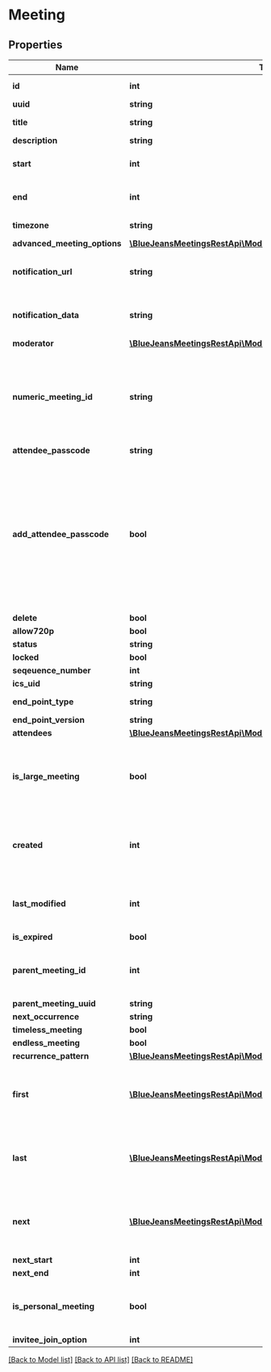 # Meeting

## Properties
Name | Type | Description | Notes
------------ | ------------- | ------------- | -------------
**id** | **int** | Unique identifier for meeting. | [optional] 
**uuid** | **string** |  | [optional] 
**title** | **string** |  | [default to 'My Test Meeting']
**description** | **string** |  | [optional] 
**start** | **int** | A [UNIX Timestamp](https://currentmillis.com/) in milliseconds | 
**end** | **int** | A [UNIX Timestamp](https://currentmillis.com/) in milliseconds | 
**timezone** | **string** |  | [optional] [default to 'America/New_York']
**advanced_meeting_options** | [**\BlueJeansMeetingsRestApi\Model\MeetingAdvancedMeetingOptions**](MeetingAdvancedMeetingOptions.md) |  | [optional] 
**notification_url** | **string** | this property is not used in the BlueJeans Meetings product | [optional] 
**notification_data** | **string** | this property is not used in the BlueJeans Meetings product | [optional] 
**moderator** | [**\BlueJeansMeetingsRestApi\Model\MeetingModerator**](MeetingModerator.md) |  | [optional] 
**numeric_meeting_id** | **string** | The meeting ID that participants will see and use to join the conference. When joining via phone, this is the code they enter via DTMF to join. | [optional] 
**attendee_passcode** | **string** |  | [optional] 
**add_attendee_passcode** | **bool** | Indicate if you want the attendees to be forced to enter a passcode on entry for extra security. The passcode will be randomly generated at schedule and will be returned in attendeePasscode property of the meeting. | [optional] 
**delete** | **bool** |  | [optional] 
**allow720p** | **bool** |  | [optional] 
**status** | **string** |  | [optional] 
**locked** | **bool** |  | [optional] 
**seqeuence_number** | **int** |  | [optional] 
**ics_uid** | **string** |  | [optional] 
**end_point_type** | **string** |  | [default to 'WEB_APP']
**end_point_version** | **string** |  | [default to '2.10']
**attendees** | [**\BlueJeansMeetingsRestApi\Model\Attendee[]**](Attendee.md) |  | [optional] 
**is_large_meeting** | **bool** | If true, the meeting is assumed to be large and thus no announcement will be made when a participant joins. | [optional] 
**created** | **int** | This is the epoch-based time (in milliseconds) when the meeting was initially created. | [optional] 
**last_modified** | **int** | This is the epoch-based time (in milliseconds) when the meeting was last changed. | [optional] 
**is_expired** | **bool** |  | [optional] 
**parent_meeting_id** | **int** | This field contains the Meeting Id of the first meeting in a recurrence chain of meetings. | [optional] 
**parent_meeting_uuid** | **string** |  | [optional] 
**next_occurrence** | **string** |  | [optional] 
**timeless_meeting** | **bool** |  | [optional] 
**endless_meeting** | **bool** |  | [optional] 
**recurrence_pattern** | [**\BlueJeansMeetingsRestApi\Model\MeetingRecurrencePattern**](MeetingRecurrencePattern.md) |  | [optional] 
**first** | [**\BlueJeansMeetingsRestApi\Model\StartEnd**](StartEnd.md) | Starting and ending times of the first meeting in a chain of recurring meetings. | [optional] 
**last** | [**\BlueJeansMeetingsRestApi\Model\StartEnd**](StartEnd.md) | Starting and ending times of the last meeting in a chain of recurring meetings. | [optional] 
**next** | [**\BlueJeansMeetingsRestApi\Model\StartEnd**](StartEnd.md) | Starting and ending times of the next meeting in a chain of recurring meetings. | [optional] 
**next_start** | **int** |  | [optional] 
**next_end** | **int** |  | [optional] 
**is_personal_meeting** | **bool** | Use the scheduler&#39;s personal meeting room and Id for this meeting. | [optional] [default to false]
**invitee_join_option** | **int** |  | [optional] 

[[Back to Model list]](../README.md#documentation-for-models) [[Back to API list]](../README.md#documentation-for-api-endpoints) [[Back to README]](../README.md)


